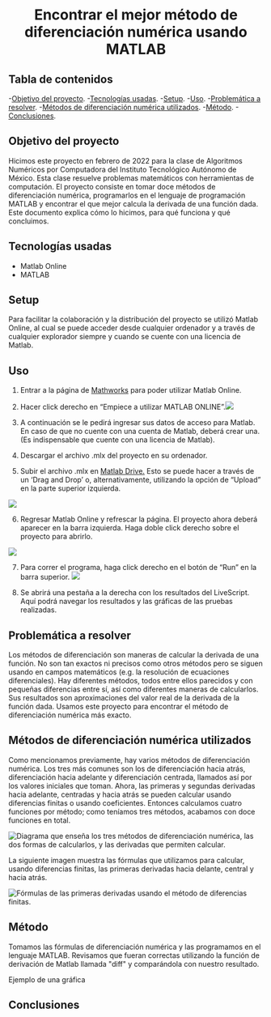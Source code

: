 # <div align="center"> Encontrar el mejor método de diferenciación numérica usando MATLAB </div>

## Tabla de contenidos
-[Objetivo del proyecto](https://github.com/luciarenata/proyecto1-com#objetivo-del-proyecto).
-[Tecnologías usadas](https://github.com/luciarenata/proyecto1-com#tecnolog%C3%ADas-usadas).
-[Setup](https://github.com/luciarenata/proyecto1-com#setup).
-[Uso](https://github.com/luciarenata/proyecto1-com#uso).
-[Problemática a resolver](https://github.com/luciarenata/proyecto1-com#problem%C3%A1tica-a-resolver).
-[Métodos de diferenciación numérica utilizados](https://github.com/luciarenata/proyecto1-com#m%C3%A9todos-de-diferenciaci%C3%B3n-num%C3%A9rica-utilizados).
-[Método](https://github.com/luciarenata/proyecto1-com#m%C3%A9todo).
-[Conclusiones](https://github.com/luciarenata/proyecto1-com#conclusiones).


## Objetivo del proyecto
Hicimos este proyecto en febrero de 2022 para la clase de Algoritmos Numéricos por Computadora del Instituto Tecnológico Autónomo de México. Esta clase resuelve problemas matemáticos con herramientas de computación. El proyecto consiste en tomar doce métodos de diferenciación numérica, programarlos en el lenguaje de programación MATLAB y encontrar el que mejor calcula la derivada de una función dada. Este documento explica cómo lo hicimos, para qué funciona y qué concluimos.

## Tecnologías usadas
- Matlab Online
- MATLAB

## Setup
Para facilitar la colaboración y la distribución del proyecto se utilizó Matlab Online, al cual se puede acceder desde cualquier ordenador y a través de cualquier explorador siempre y cuando se cuente con una licencia de Matlab.

## Uso
1. Entrar a la página de [Mathworks](https://la.mathworks.com/products/matlab-online.html?requestedDomain=) para poder utilizar Matlab Online.

2.  Hacer click derecho en “Empiece a utilizar MATLAB ONLINE”.![](https://lh6.googleusercontent.com/DLfxB9NrDTFDxw_8eNv1jf5KgeEaBO_BtP2IWhabE9zBM0_r4T6o7UxhOwY_y0PH7kS5-TduKswqoIJEKyNUzhtUi_aalC-PsXyr6akzHgjRqOpykyDMO2touUoQdXI8ZukwUEju)

3.  A continuación se le pedirá ingresar sus datos de acceso para Matlab. En caso de que no cuente con una cuenta de Matlab, deberá crear una. (Es indispensable que cuente con una licencia de Matlab).

4.  Descargar el archivo .mlx del proyecto en su ordenador.

5.  Subir el archivo .mlx en [Matlab Drive.](https://drive.matlab.com/files/) Esto se puede hacer a través de un ‘Drag and Drop’ o, alternativamente, utilizando la opción de “Upload” en la parte superior izquierda. 

![](https://lh3.googleusercontent.com/0LqntlhKPT2cSOximB-Polh_Lle9seDtr14VU5nAcpybSS74j5G1wBRjrVUTmDMPbRel_wFMdMARGfrXVZjMbTKbBL-hS6JbXqD5PLbfa6sszMhMzy-kUOmJE5wpaLknDL7PEI5p)

6.  Regresar Matlab Online y refrescar la página. El proyecto ahora deberá aparecer en la barra izquierda. Haga doble click derecho sobre el proyecto para abrirlo.

![](https://lh3.googleusercontent.com/8jaZAUeQ_02lwLQJRBnbkUVohZY1ZGWmJ4fdTYtkcABnX1e5qqWBb9xs74DdHkoZ5laLwh9BisJZF2GmnIIwHwEMG9bTv62FEob2gOhi0LrrdDLIDy3Fj-88HriLi1gorOPbAAQP)

7.  Para correr el programa, haga click derecho en el botón de “Run” en la barra superior.
![](https://lh5.googleusercontent.com/yzac_8IrQBMM3q9LCNb9mn7Xw8EmhxIvJj3oMQduUBszEsQjxw-p23EkD9Juu63BImn4fAH5pomTbcvKlPyKppp8Xhha71jgGnkZEBhJdUOABHmAAH42-LnSNYhRrk797-7939GN)

8.  Se abrirá una pestaña a la derecha con los resultados del LiveScript. Aquí podrá navegar los resultados y las gráficas de las pruebas realizadas.

## Problemática a resolver
Los métodos de diferenciación son maneras de calcular la derivada de una función. No son tan exactos ni precisos como otros métodos pero se siguen usando en campos matemáticos (e.g. la resolución de ecuaciones diferenciales). Hay diferentes métodos, todos entre ellos parecidos y con pequeñas diferencias entre sí, así como diferentes maneras de calcularlos. Sus resultados son aproximaciones del valor real de la derivada de la función dada. Usamos este proyecto para encontrar el método de diferenciación numérica más exacto.

## Métodos de diferenciación numérica utilizados
Como mencionamos previamente, hay varios métodos de diferenciación numérica. Los tres más comunes son los de diferenciación hacia atrás, diferenciación hacia adelante y diferenciación centrada, llamados así por los valores iniciales que toman. Ahora, las primeras y segundas derivadas hacia adelante, centradas y hacia atrás se pueden calcular usando diferencias finitas o usando coeficientes. Entonces calculamos cuatro funciones por método; como teníamos tres métodos, acabamos con doce funciones en total.

![Diagrama que enseña los tres métodos de diferenciación numérica, las dos formas de calcularlos, y las derivadas que permiten calcular.](https://github.com/luciarenata/proyecto1-com/blob/main/diagrama.png)


La siguiente imagen muestra las fórmulas que utilizamos para calcular, usando diferencias finitas, las primeras derivadas hacia delante, central y hacia atrás.

![Fórmulas de las primeras derivadas usando el método de diferencias finitas.](https://github.com/luciarenata/proyecto1-com/blob/main/formulasDFPD.png)


## Método

Tomamos las fórmulas de diferenciación numérica y las programamos en el lenguaje MATLAB. Revisamos que fueran correctas utilizando la función de derivación de Matlab llamada "diff" y comparándola con nuestro resultado. 

Ejemplo de una gráfica

## Conclusiones

